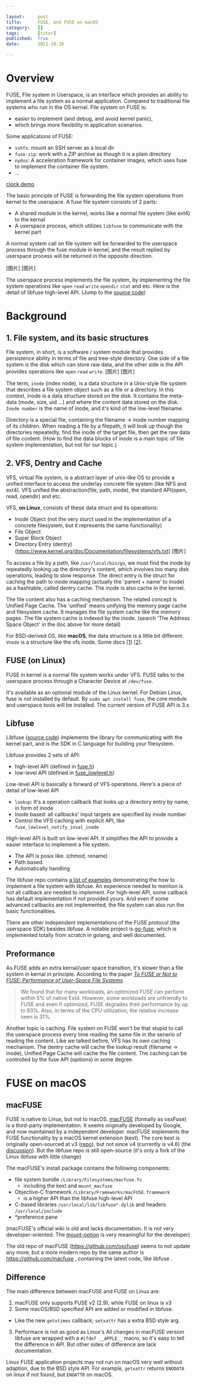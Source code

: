 ```yaml
---

layout:     post
title:      FUSE, and FUSE on macOS
category:   []
tags:       [tutor]
published:  True
date:       2021-10-28

---
```


# Overview
FUSE, File system in Userspace, is an interface which provides an ability to implement a file system as a normal application. Compared to traditional file systems who run in the OS kernel. File system on FUSE is:
- easier to implement (and debug, and avoid kernel panic),
- which brings more flexibility in application scenarios.

Some applications of FUSE:
- `sshfs`: mount an SSH server as a local dir
- `fuse-zip`: work with a ZIP archive as though it is a plain directory
- `nydus`: A acceleration framework for container images, which uses fuse to implement the container file system.
- ...

[clock demo](/images/2024-1-21-fuse/clockdemo.png)

The basic principle of FUSE is forwarding the file system operations from kernel to the userspace. A fuse file system consists of 2 parts: 
- A shared module in the kernel, works like a normal file system (like ext4) to the kernal
- A userspace process, which utilizes `libfuse` to communicate with the kernel part

A normal system call on file system will be forwarded to the userspace process through the fuse module in kernel, and the result replied by userspace process will be returned in the opposite direction.

[图片]
[图片]

The userspace process implements the file system, by implementing the file system operations like `open` `read` `write` `opendir` `stat` and etc. Here is the detail of libfuse high-level API. (Jump to the [source code](https://github.com/libfuse/libfuse/blob/0c12204145d43ad4683136379a130385ef16d166/include/fuse.h#L324))

# Background
## 1. File system, and its basic structures
File system, in short, is a software / system module that provides persistence ability in terms of file and tree-style directory. One side of a file system is the disk which can store raw data, and the other side is the API provides operations like `open` `read` `write`. 
[图片]
[图片]

The term, `inode` (index node), is a data structure in a Unix-style file system that describes a file system object such as a file or a directory. In this context, inode is a data structure stored on the disk. It contains the meta-data (mode, size, uid ...) and where the content data stored on the disk. `Inode number` is the name of inode, and it's kind of the low-level filename.

Directory is a special file, containing the filename -> inode number mapping of its children. When reading a file by a filepath, it will look up though the directories repeatedly, find the inode of the target file, then get the raw data of file content. (How to find the data blocks of inode is a main topic of file system implementation, but not for our topic.)

## 2. VFS, Dentry and Cache
VFS, virtual file system, is a abstract layer of unix-like OS to provide a unified interface to access the underlay concrete file system (like NFS and ext4). VFS unified the abstraction(file, path, inode), the standard API(open, read, opendir) and etc. 

VFS, **on Linux**, consists of these data struct and its operations:
- Inode Object  (not the very sturct used in the implementation of a concrete filesystem, but it represents the same functionality)
- File Object
- Super Block Object
- Directory Entry (dentry)
(https://www.kernel.org/doc/Documentation/filesystems/vfs.txt)
[图片]

To access a file by a path, like `/usr/local/bin/go`, we must find the inode by repeatedly looking up the directory's content, which involves too many disk operations, leading to slow response. The direct entry is the struct for caching the path to inode mapping (actually the 'parent + name' to inode) as a hashtable, called dentry cache. The inode is also cache in the kernel.

The file content also has a caching mechanism. The related concept is Unified Page Cache. The 'unified' means unifying the memory page cache and filesystem cache. It manages the file system cache like the memory pages. The file system cache is indexed by the inode. (search 'The Address Space Object' in the doc above for more detail)

For BSD-derived OS, like **macOS**, the data structure is a little bit different. `Vnode` is a structure like the vfs inode. Some docs [[1]](https://stackoverflow.com/a/36808280/2272825) [[2]](https://opensource.apple.com/source/xnu/xnu-6153.81.5/bsd/sys/vnode.h.auto.html).

## FUSE (on Linux)
FUSE in kernel is a normal file system works under VFS. FUSE talks to the userspace process through a Character Device at `/dev/fuse`. 

It's available as an optional module of the Linux kernel. For Debian Linux, fuse is not installed by default. By `sudo apt install fuse`, the core module and userspace tools will be installed. The current version of FUSE API is 3.x.

## Libfuse
Libfuse ([source code](https://github.com/libfuse/libfuse/tree/0c12204145d43ad4683136379a130385ef16d166)) implements the library for communicating with the kernel part, and is the SDK in C language for building your filesystem.

Libfuse provides 2 sets of API: 
- high-level API (defined in [fuse.h](https://github.com/libfuse/libfuse/blob/master/include/fuse.h))
- low-level API  (defined in [fuse_lowlevel.h](https://github.com/libfuse/libfuse/blob/master/include/fuse_lowlevel.h))

Low-level API is basically a forward of VFS operations. Here's a piece of detail of low-level API
- `lookup`: It's a operation callback that looks up a directory entry by name, in form of inode
- Inode based: all callbacks' input targets are specified by inode number
- Control the VFS caching with explicit API, like `fuse_lowlevel_notify_inval_inode`

High-level API is built on low-level API. It simplifies the API to provide a easier interface to implement a file system.
- The API is posix like. (chmod, rename)
- Path based.
- Automatically handling

The libfuse repo contains [a list of examples](https://github.com/libfuse/libfuse/tree/0c12204145d43ad4683136379a130385ef16d166/example) demonstrating the how to implement a file system with libfuse. An experience needed to mention is not all callback are needed to implement. For high-level API, some callback has default implementation if not provided yours. And even if some advanced callbacks are not implemented, the file system can also run the basic functionalities.

There are other independent implementations of the FUSE protocol (the userspace SDK) besides libfuse. A notable project is [go-fuse](https://github.com/hanwen/go-fuse), which is implemented totally from scratch in golang, and well documented. 

## Preformance
As FUSE adds an extra kernal/user space transition, it's slower than a file system in kernal in principle. 
According to the paper [*To FUSE or Not to FUSE: Performance of User-Space File Systems*](https://www.usenix.org/system/files/conference/fast17/fast17-vangoor.pdf)
> We found that for many workloads, an optimized FUSE can perform within 5% of native Ext4. However, some workloads are unfriendly to FUSE and even if optimized, FUSE degrades their performance by up to 83%. Also, in terms of the CPU utilization, the relative increase seen is 31%.

Another topic is caching. File system on FUSE won't be that stupid to call the userspace process every time reading the same file in the senerio of reading the content. Like we talked before, VFS has its own caching mechanism. The dentry cache will cache the lookup result (filename -> inode), Unified Page Cache will cache the file content. The caching can be controlled by the fuse API (opitions) in some degree.

# FUSE on macOS

## macFUSE
FUSE is native to Linux, but not to macOS. [macFUSE](https://osxfuse.github.io/) (formally as osxFuse) is a third-party implementation. It seems originally developed by Google, and now maintained by a independent developer. macFUSE implements the FUSE functionality by a macOS kernel extension (kext). The core kext is originally open-sourced at v3 ([repo](https://github.com/osxfuse/kext/tree/support/osxfuse-3)), but not since v4 (currently is v4.6) (the [discussion](https://github.com/osxfuse/osxfuse/issues/841#issuecomment-948113992)).  But the libfuse repo is still open-source (it's only a fork of the Linux libfuse with little change)

The macFUSE's install package contains the following components:
- file system bundle `/Library/Filesystems/macfuse.fs`
  - including the kext and `mount_macfuse`
- Objective-C framework `/Library/Frameworks/macFUSE.framework`
  - is a higher API than the libfuse high-level API
- C-based libraries `/usr/local/lib/libfuse*.dylib` and headers `/usr/local/include`
- *preference pane

(macFUSE's official wiki is old and lacks documentation. It is not very developer-oriented. The [mount-option](https://github.com/osxfuse/osxfuse/wiki/Mount-options) is very meaningful for the developer)

The old repo of macFUSE (https://github.com/osxfuse) seems to not update any more, but a more modern repo by the same author is https://github.com/macfuse , containing the latest code, like libfuse .

## Difference
The main difference between macFUSE and FUSE on Linux are:
1. macFUSE only supports FUSE v2 (2.9), while FUSE on linux is v3
2. Some macOS/BSD specified API are added or modified in libfuse. 
  - Like the new `getxtimes` callback; `setxattr` has a extra BSD style arg.
3. Performace is not as good as Linux's
All changes in macFUSE version libfuse are wrapped with a `#ifdef __APPLE__` macro, so it's easy to tell the difference in API. But other sides of difference are lack documentation.

Linux FUSE application projects may not run on macOS very well without adaption, due to the BSD style API. For example, `getxattr` returns `ENODATA` on linux if not found, but `ENOATTR` on macOS. 
